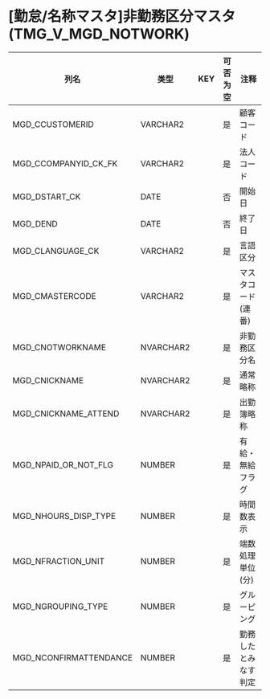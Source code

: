 # [勤怠/名称マスタ]非勤務区分マスタ(TMG_V_MGD_NOTWORK)
| 列名   | 类型   | KEY  | 可否为空 | 注释   |
| ---- | ---- | ---- | ---- | ---- |
|MGD_CCUSTOMERID|VARCHAR2||是|顧客コード|
|MGD_CCOMPANYID_CK_FK|VARCHAR2||是|法人コード|
|MGD_DSTART_CK|DATE||否|開始日|
|MGD_DEND|DATE||否|終了日|
|MGD_CLANGUAGE_CK|VARCHAR2||是|言語区分|
|MGD_CMASTERCODE|VARCHAR2||是|マスタコード(連番)|
|MGD_CNOTWORKNAME|NVARCHAR2||是|非勤務区分名|
|MGD_CNICKNAME|NVARCHAR2||是|通常略称|
|MGD_CNICKNAME_ATTEND|NVARCHAR2||是|出勤簿略称|
|MGD_NPAID_OR_NOT_FLG|NUMBER||是|有給・無給フラグ|
|MGD_NHOURS_DISP_TYPE|NUMBER||是|時間数表示|
|MGD_NFRACTION_UNIT|NUMBER||是|端数処理単位(分)|
|MGD_NGROUPING_TYPE|NUMBER||是|グルーピング|
|MGD_NCONFIRMATTENDANCE|NUMBER||是|勤務したとみなす判定|
